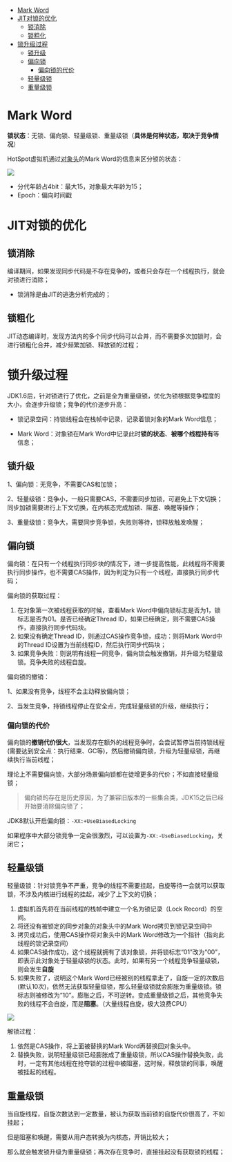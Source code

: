 - [Mark Word](#mark-word)
- [JIT对锁的优化](#jit对锁的优化)
  - [锁消除](#锁消除)
  - [锁粗化](#锁粗化)
- [锁升级过程](#锁升级过程)
  - [锁升级](#锁升级)
  - [偏向锁](#偏向锁)
    - [偏向锁的代价](#偏向锁的代价)
  - [轻量级锁](#轻量级锁)
  - [重量级锁](#重量级锁)

# Mark Word
**锁状态**：无锁、偏向锁、轻量级锁、重量级锁（**具体是何种状态，取决于竞争情况**）

HotSpot虚拟机通过[对象头](./04_对象内存模型.md#对象内存结构)的Mark Word的信息来区分锁的状态：

![](../images/suo.png)

- 分代年龄占4bit：最大15，对象最大年龄为15；
- Epoch：偏向时间戳

# JIT对锁的优化

## 锁消除

编译期间，如果发现同步代码是不存在竞争的，或者只会存在一个线程执行，就会对锁进行消除；

- 锁消除是由JIT的逃逸分析完成的；

## 锁粗化

JIT动态编译时，发现方法内的多个同步代码可以合并，而不需要多次加锁时，会进行锁粗化合并，减少频繁加锁、释放锁的过程；

# 锁升级过程

JDK1.6后，针对锁进行了优化，之前是全为重量级锁，优化为锁根据竞争程度的大小，会逐步升级锁；竞争的代价逐步升高：

- 锁记录空间：持锁线程会在栈帧中记录，记录着锁对象的Mark Word信息；

- Mark Word：对象锁在Mark Word中记录此时**锁的状态**、**被哪个线程持有**等信息；

## 锁升级
1、偏向锁：无竞争，不需要CAS和加锁；

2、轻量级锁：竞争小，一般只需要CAS，不需要同步加锁，可避免上下文切换；同步加锁需要进行上下文切换，在内核态完成加锁、阻塞、唤醒等操作；

3、重量级锁：竞争大，需要同步竞争锁，失败则等待，锁释放触发唤醒；


## 偏向锁

偏向锁：在只有一个线程执行同步块的情况下，进一步提高性能，此线程将不需要执行同步操作，也不需要CAS操作，因为判定为只有一个线程，直接执行同步代码；

偏向锁的获取过程：

1. 在对象第一次被线程获取的时候，查看Mark Word中偏向锁标志是否为1，锁标志是否为01。是否已经确定Thread ID，如果已经确定，则不需要CAS操作，直接执行同步代码块。
2. 如果没有确定Thread ID，则通过CAS操作竞争锁，成功：则将Mark Word中的Thread ID设置为当前线程ID，然后执行同步代码块；
3. 如果竞争失败：则说明有线程一同竞争，偏向锁会触发撤销，并升级为轻量级锁。竞争失败的线程自旋。

偏向锁的撤销：

1、如果没有竞争，线程不会主动释放偏向锁；

2、当发生竞争，持锁线程停止在安全点，完成轻量级锁的升级，继续执行；

### 偏向锁的代价

偏向锁的**撤销代价很大**，当发现存在额外的线程竞争时，会尝试暂停当前持锁线程(需要达到安全点：执行结束、GC等)，然后撤销偏向锁，升级为轻量级锁，再继续执行当前线程；

理论上不需要偏向锁，大部分场景偏向锁都在徒增更多的代价；不如直接轻量级锁；

> 偏向锁的存在是历史原因，为了兼容旧版本的一些集合类，JDK15之后已经开始要消除偏向锁了；

JDK8默认开启偏向锁：`-XX:+UseBiasedLocking`

如果程序中大部分锁竞争一定会很激烈，可以设置为`-XX:-UseBiasedLocking`，关闭它；

## 轻量级锁

轻量级锁：针对锁竞争不严重，竞争的线程不需要挂起，自旋等待一会就可以获取锁，不涉及内核进行线程的挂起，减少了上下文的切换；

1. 虚拟机首先将在当前线程的栈帧中建立一个名为锁记录（Lock Record）的空间。
2. 将还没有被锁定的同步对象的对象头中的Mark Word拷贝到锁记录空间中
3. 拷贝成功后，使用CAS操作将对象头中的Mark Word修改为一个指针（指向此线程的锁记录空间）
4. 如果CAS操作成功，这个线程就拥有了该对象锁，并将锁标志“01”改为“00”，即表示此对象处于轻量级锁的状态。此时，如果有另一个线程竞争轻量级锁，则会发生**自旋**
5. 如果失败了，说明这个Mark Word已经被别的线程拿走了，自旋一定的次数后(默认10次)，依然无法获取轻量级锁，那么轻量级锁就会膨胀为重量级锁。锁标志则被修改为“10”。膨胀之后，不可逆转。变成重量级锁之后，其他竞争失败的线程不会自旋，而是**阻塞**。（大量线程自旋，极大浪费CPU）

![](../images/qingsuo.png)

解锁过程：

1. 依然是CAS操作，将上面被替换的Mark Word再替换回对象头中。
2. 替换失败，说明轻量级锁已经膨胀成了重量级锁，所以CAS操作替换失败，此时，一定有其他线程在抢夺锁的过程中被阻塞，这时候，释放锁的同事，唤醒被挂起的线程。

## 重量级锁

当自旋线程，自旋次数达到一定数量，被认为获取当前锁的自旋代价很高了，不如挂起；

但是阻塞和唤醒，需要从用户态转换为内核态，开销比较大；

那么就会触发锁升级为重量级锁；再次存在竞争时，直接挂起没有获取锁的线程；
